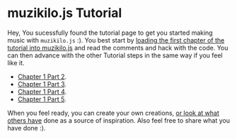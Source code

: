 # muzikilo.js Tutorial

Hey,
You sucessfully found the tutorial page to get you started making music with `muzikilo.js` :).
You best start by [loading the first chapter of the tutorial into muzikilo.js](http://anuejn.github.io/muzikilo.js/?load=https://raw.githubusercontent.com/anuejn/muzikilo.js/master/tutorial/101_sine_wave.js)
and read the comments and hack with the code.
You can then advance with the other Tutorial steps in the same way if you feel like it.

* [Chapter 1 Part 2](http://anuejn.github.io/muzikilo.js/?load=https://raw.githubusercontent.com/anuejn/muzikilo.js/master/tutorial/102_sine_volume.js).
* [Chapter 1 Part 3](http://anuejn.github.io/muzikilo.js/?load=https://raw.githubusercontent.com/anuejn/muzikilo.js/master/tutorial/103_sine_frequency.js).
* [Chapter 1 Part 4](http://anuejn.github.io/muzikilo.js/?load=https://raw.githubusercontent.com/anuejn/muzikilo.js/master/tutorial/104_sine_phase.js).
* [Chapter 1 Part 5](http://anuejn.github.io/muzikilo.js/?load=https://raw.githubusercontent.com/anuejn/muzikilo.js/master/tutorial/105_different_shapes.js).

When you feel ready, you can create your own creations, [or look at what others have](https://github.com/anuejn/muzikilo.js/wiki/Random-compositions)
done as a source of inspiration. Also feel free to share what you have done :).
